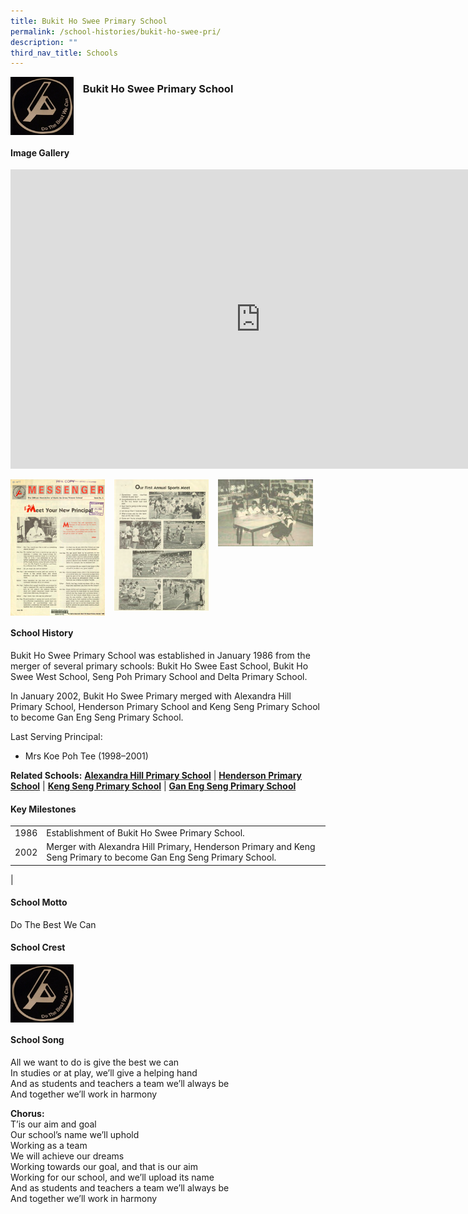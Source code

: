 ```yaml
---
title: Bukit Ho Swee Primary School
permalink: /school-histories/bukit-ho-swee-pri/
description: ""
third_nav_title: Schools
---
```

<img src="/images/bukithosweepri1.png" style="width:20%;margin-right:15px;" align="left">

### **Bukit Ho Swee Primary School**

<br clear="left">

#### **Image Gallery**
<iframe src="https://docs.google.com/presentation/d/e/2PACX-1vS5dZITO-FAToEUNtXxEhrUlLypNQ8mgpbELoDrBRN9AEU3XImVsrMhW\_TsRYE-5fEzOIaBu86-PouU/embed?start=false&amp;loop=true&amp;delayms=5000" frameborder="0" width="800" height="479" allowfullscreen="true"></iframe>
<p><a href="https://staging.d1yxymztqoj7qn.amplifyapp.com/images/bukithosweepri2.png">  
<img src="/images/bukithosweepri2.png" style="width:30%;margin-right:15px;" align="left">
</a></p>

<p><a href="https://staging.d1yxymztqoj7qn.amplifyapp.com/images/bukithosweepri3.png">  
<img src="/images/bukithosweepri3.png" style="width:30%;margin-right:15px;" align="left">
</a></p>

<p><a href="https://staging.d1yxymztqoj7qn.amplifyapp.com/images/bukithosweepri4.png">  
<img src="/images/bukithosweepri4.png" style="width:30%;margin-right:15px;" align="left">
</a></p>

<br clear="left">

#### **School History**
Bukit Ho Swee Primary School was established in January 1986 from the merger of several primary schools: Bukit Ho Swee East School, Bukit Ho Swee West School, Seng Poh Primary School and Delta Primary School.

In January 2002, Bukit Ho Swee Primary merged with Alexandra Hill Primary School, Henderson Primary School and Keng Seng Primary School to become Gan Eng Seng Primary School.

Last Serving Principal:<br>
* Mrs Koe Poh Tee (1998–2001)

**Related Schools:** **[Alexandra Hill Primary School](https://staging.d1yxymztqoj7qn.amplifyapp.com/school-histories/alexandra-hill-pri/)** \| **[Henderson Primary School](https://staging.d1yxymztqoj7qn.amplifyapp.com/school-histories/henderson-pri/)** \| **[Keng Seng Primary School](https://staging.d1yxymztqoj7qn.amplifyapp.com/school-histories/keng-seng-pri/)** \| **[Gan Eng Seng Primary School](https://staging.d1yxymztqoj7qn.amplifyapp.com/school-histories/gan-eng-seng-pri/)**


#### **Key Milestones**

|  |  |
|:---:|---|
| 1986 | Establishment of Bukit Ho Swee Primary School. |
| 2002 | Merger with Alexandra Hill Primary, Henderson Primary and Keng Seng Primary to become Gan Eng Seng Primary School. |
|

#### **School Motto**
Do The Best We Can

#### **School Crest**
<img src="/images/bukithosweepri1.png" style="width:20%;margin-right:15px;" align="left">

<br clear="left">

#### **School Song**
All we want to do is give the best we can<br>
In studies or at play, we’ll give a helping hand<br>
And as students and teachers a team we’ll always be<br>
And together we’ll work in harmony

**Chorus:**<br>
T’is our aim and goal<br>
Our school’s name we’ll uphold<br>
Working as a team<br>
We will achieve our dreams<br>
Working towards our goal, and that is our aim<br>
Working for our school, and we’ll upload its name<br>
And as students and teachers a team we’ll always be<br>
And together we’ll work in harmony